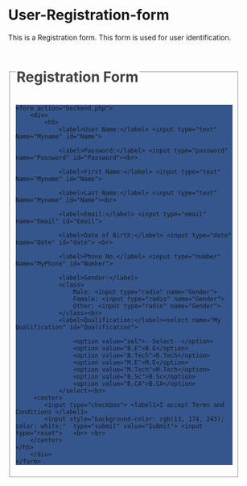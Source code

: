# User-Registration-form
This is a Registration form. This form is used for user identification.
<!DOCTYPE html>
<html lang="en">

<head>
    <meta charset="UTF-8">
    <meta http-equiv="X-UA-Compatible" content="IE=edge">
    <meta name="viewport" content="width=device-width, initial-scale=1.0">
    <title>User Registration Form (Created by "Dipanshu Raj")</title>
</head>

<body>

</html>

<Style type="text/css">
    form{
      background-color: rgb(53, 86, 140);
    }
    

    legend {
        color:rgb(66, 67, 64);
    }

    input {
        color: rgb(137, 116, 21);

    }

    label {
        color: whitesmoke;   
        margin: 15px;
        width: 100px;
        display: inline-block;
        font-family: system-ui, -apple-system, BlinkMacSystemFont, 'Segoe UI', Roboto, Oxygen, Ubuntu, Cantarell, 'Open Sans', 'Helvetica Neue', sans-serif;
    }
    label1 {
        color: whitesmoke;   
        margin: 2px;
        display: inline-block;
        font-family: system-ui, -apple-system, BlinkMacSystemFont, 'Segoe UI', Roboto, Oxygen, Ubuntu, Cantarell, 'Open Sans', 'Helvetica Neue', sans-serif;
    }

    class {
        color: rgb(217, 224, 245);
    }

    option {
        color: darkgoldenrod;
    }

    body {
        margin: 20px solid rgb(rgb(95, 26, 26), green, blue);
        padding-left: 250px;
        padding-right: 250px;
        padding-top: 100px;
        padding-bottom: 50px ;
        background-image: url(https://encrypted-tbn0.gstatic.com/images?q=tbn:ANd9GcRf1xQECrV5_YEq0t1lptZpNpD3Rgc_Po9MgBXSmwQnrQQ8hN-V78iqhUNlkZIVMNSTfco&usqp=CAU);
        background-repeat: no-repeat;
        background-size: cover;
    }
    
</Style>

<fieldset>

<legend><h1>Registration Form</h1></legend>
<form>

    <form action="beckend.php">
        <div>
            <h5>
                <label>User Name:</label> <input type="text" Name="Myname" id="Name">

                <label>Password:</label> <input type="password" name="Password" id="Password"><br>

                <label>First Name:</label> <input type="text" Name="Myname" id="Name">

                <label>Last Name:</label> <input type="text" Name="Myname" id="Name"><br>

                <label>Email:</label> <input type="email" name="Email" id="Email">

                <label>Date of Birth:</label> <input type="date" name="Date" id="date"> <br>

                <label>Phone No.</label> <input type="number" Name="MyPhone" id="Number">

                <label>Gender:</label>
                <class>
                    Male: <input type="radio" name="Gender">
                    Female: <input type="radio" name="Gender">
                    Other: <input type="radio" name="Gender">
                </class><br>
                <label>Qualification:</label><select name="My Qualification" id="Qualification">

                    <option value="sel">--Select--</option>
                    <option value="B.E">B.E</option>
                    <option value="B.Tech">B.Tech</option>
                    <option value="M.E">M.E</option>
                    <option value="M.Tech">M.Tech</option>
                    <option value="B.Sc">B.Sc</option>
                    <option value="B.CA">B.CA</option>
                </select><br>
         <center>
            <input type="checkbox"> <label1>I accept Terms and Conditions </label1> 
            <input style="background-color: rgb(13, 174, 243); color: white;"  type="submit" value="Submit"> <input type="reset">   <br> <br>       
        </center>
    </h5>
        </div>
    </form>
</fieldset>
   
</body>
</html>
